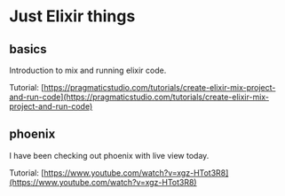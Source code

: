 # Just Elixir things

## basics

Introduction to mix and running elixir code.

Tutorial: [https://pragmaticstudio.com/tutorials/create-elixir-mix-project-and-run-code](https://pragmaticstudio.com/tutorials/create-elixir-mix-project-and-run-code)

## phoenix

I have been checking out phoenix with live view today.

Tutorial: [https://www.youtube.com/watch?v=xgz-HTot3R8](https://www.youtube.com/watch?v=xgz-HTot3R8)